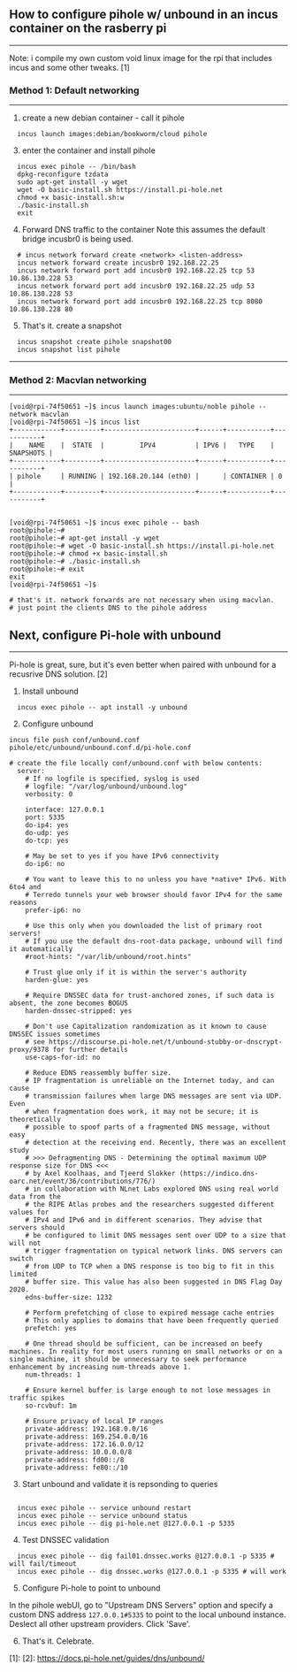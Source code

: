 ## How to configure pihole w/ unbound in an incus container on the rasberry pi
-----------------------------------------------------------------------------

Note: i compile my own custom void linux image for the rpi that includes incus and some other tweaks. [1]

### Method 1: Default networking 
--------------------------------

1. create a new debian container - call it pihole
```
  incus launch images:debian/bookworm/cloud pihole
```

3. enter the container and install pihole 
```
  incus exec pihole -- /bin/bash
  dpkg-reconfigure tzdata
  sudo apt-get install -y wget
  wget -O basic-install.sh https://install.pi-hole.net
  chmod +x basic-install.sh:w
  ./basic-install.sh
  exit
```

4. Forward DNS traffic to the container
Note this assumes the default bridge incusbr0 is being used.  
```  
  # incus network forward create <network> <listen-address>
  incus network forward create incusbr0 192.168.22.25
  incus network forward port add incusbr0 192.168.22.25 tcp 53 10.86.130.228 53
  incus network forward port add incusbr0 192.168.22.25 udp 53 10.86.130.228 53
  incus network forward port add incusbr0 192.168.22.25 tcp 8080 10.86.130.228 80
```

5. That's it. create a snapshot
```
  incus snapshot create pihole snapshot00
  incus snapshot list pihole
```

---

### Method 2: Macvlan networking
--------------------------------

```
[void@rpi-74f50651 ~]$ incus launch images:ubuntu/noble pihole --network macvlan
[void@rpi-74f50651 ~]$ incus list
+------------+---------+-----------------------+------+-----------+-----------+
|    NAME    |  STATE  |         IPV4          | IPV6 |   TYPE    | SNAPSHOTS |
+------------+---------+-----------------------+------+-----------+-----------+
| pihole     | RUNNING | 192.168.20.144 (eth0) |      | CONTAINER | 0         |
+------------+---------+-----------------------+------+-----------+-----------+


[void@rpi-74f50651 ~]$ incus exec pihole -- bash
root@pihole:~#
root@pihole:~# apt-get install -y wget
root@pihole:~# wget -O basic-install.sh https://install.pi-hole.net
root@pihole:~# chmod +x basic-install.sh
root@pihole:~# ./basic-install.sh
root@pihole:~# exit
exit
[void@rpi-74f50651 ~]$

# that's it. network forwards are not necessary when using macvlan.
# just point the clients DNS to the pihole address
```

## Next, configure Pi-hole with unbound
---------------------------------------

Pi-hole is great, sure, but it's even better when paired with unbound for a
recusrive DNS solution. [2]

1. Install unbound 
```
  incus exec pihole -- apt install -y unbound
```

2. Configure unbound
```
incus file push conf/unbound.conf pihole/etc/unbound/unbound.conf.d/pi-hole.conf 

# create the file locally conf/unbound.conf with below contents:
  server:
	# If no logfile is specified, syslog is used
	# logfile: "/var/log/unbound/unbound.log"
	verbosity: 0

	interface: 127.0.0.1
	port: 5335
	do-ip4: yes
	do-udp: yes
	do-tcp: yes

	# May be set to yes if you have IPv6 connectivity
	do-ip6: no

	# You want to leave this to no unless you have *native* IPv6. With 6to4 and
	# Terredo tunnels your web browser should favor IPv4 for the same reasons
	prefer-ip6: no

	# Use this only when you downloaded the list of primary root servers!
	# If you use the default dns-root-data package, unbound will find it automatically
	#root-hints: "/var/lib/unbound/root.hints"

	# Trust glue only if it is within the server's authority
	harden-glue: yes

	# Require DNSSEC data for trust-anchored zones, if such data is absent, the zone becomes BOGUS
	harden-dnssec-stripped: yes

	# Don't use Capitalization randomization as it known to cause DNSSEC issues sometimes
	# see https://discourse.pi-hole.net/t/unbound-stubby-or-dnscrypt-proxy/9378 for further details
	use-caps-for-id: no

	# Reduce EDNS reassembly buffer size.
	# IP fragmentation is unreliable on the Internet today, and can cause
	# transmission failures when large DNS messages are sent via UDP. Even
	# when fragmentation does work, it may not be secure; it is theoretically
	# possible to spoof parts of a fragmented DNS message, without easy
	# detection at the receiving end. Recently, there was an excellent study
	# >>> Defragmenting DNS - Determining the optimal maximum UDP response size for DNS <<<
	# by Axel Koolhaas, and Tjeerd Slokker (https://indico.dns-oarc.net/event/36/contributions/776/)
	# in collaboration with NLnet Labs explored DNS using real world data from the
	# the RIPE Atlas probes and the researchers suggested different values for
	# IPv4 and IPv6 and in different scenarios. They advise that servers should
	# be configured to limit DNS messages sent over UDP to a size that will not
	# trigger fragmentation on typical network links. DNS servers can switch
	# from UDP to TCP when a DNS response is too big to fit in this limited
	# buffer size. This value has also been suggested in DNS Flag Day 2020.
	edns-buffer-size: 1232

	# Perform prefetching of close to expired message cache entries
	# This only applies to domains that have been frequently queried
	prefetch: yes

	# One thread should be sufficient, can be increased on beefy machines. In reality for most users running on small networks or on a single machine, it should be unnecessary to seek performance enhancement by increasing num-threads above 1.
	num-threads: 1

	# Ensure kernel buffer is large enough to not lose messages in traffic spikes
	so-rcvbuf: 1m

	# Ensure privacy of local IP ranges
	private-address: 192.168.0.0/16
	private-address: 169.254.0.0/16
	private-address: 172.16.0.0/12
	private-address: 10.0.0.0/8
	private-address: fd00::/8
	private-address: fe80::/10
```

3. Start unbound and validate it is repsonding to queries
```

  incus exec pihole -- service unbound restart
  incus exec pihole -- service unbound status
  incus exec pihole -- dig pi-hole.net @127.0.0.1 -p 5335
```

4. Test DNSSEC validation 
```
  incus exec pihole -- dig fail01.dnssec.works @127.0.0.1 -p 5335 # will fail/timeout
  incus exec pihole -- dig dnssec.works @127.0.0.1 -p 5335 # will work
```

5. Configure Pi-hole to point to unbound

In the pihole webUI, go to "Upstream DNS Servers" option and specify a custom
DNS address `127.0.0.1#5335` to point to the local unbound instance. Deslect
all other upstream providers. Click 'Save'.

6. That's it. Celebrate.

[1]:
[2]: https://docs.pi-hole.net/guides/dns/unbound/
